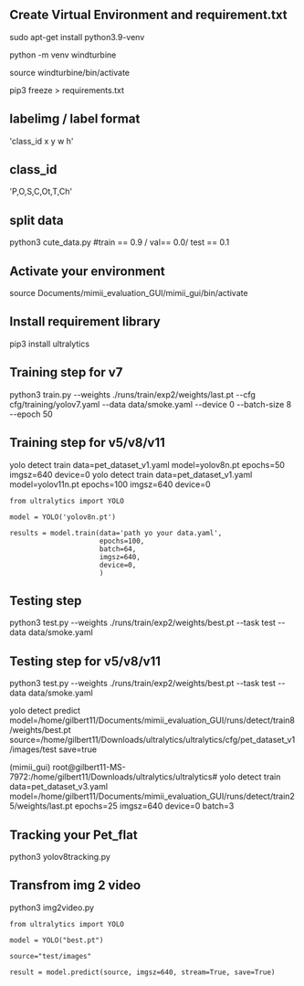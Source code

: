 ## Create Virtual Environment and requirement.txt
sudo apt-get install python3.9-venv

python -m venv windturbine

source windturbine/bin/activate

pip3 freeze > requirements.txt

## labelimg / label format
'class_id x y w h'

## class_id
'P,O,S,C,Ot,T,Ch'

## split data 
python3 cute_data.py #train == 0.9 / val== 0.0/ test == 0.1

## Activate your environment
source Documents/mimii_evaluation_GUI/mimii_gui/bin/activate

## Install requirement library
pip3 install ultralytics

## Training step for v7
python3 train.py --weights ./runs/train/exp2/weights/last.pt  --cfg cfg/training/yolov7.yaml --data data/smoke.yaml --device 0 --batch-size 8 --epoch 50

## Training step for v5/v8/v11
yolo detect train data=pet_dataset_v1.yaml model=yolov8n.pt epochs=50 imgsz=640 device=0
yolo detect train data=pet_dataset_v1.yaml model=yolov11n.pt epochs=100 imgsz=640 device=0
```
from ultralytics import YOLO

model = YOLO('yolov8n.pt')

results = model.train(data='path yo your data.yaml', 
                      epochs=100,
                      batch=64, 
                      imgsz=640, 
                      device=0, 
                      )
```


## Testing step
python3 test.py --weights ./runs/train/exp2/weights/best.pt --task test --data data/smoke.yaml


## Testing step for v5/v8/v11
python3 test.py --weights ./runs/train/exp2/weights/best.pt --task test --data data/smoke.yaml

yolo detect predict model=/home/gilbert11/Documents/mimii_evaluation_GUI/runs/detect/train8/weights/best.pt source=/home/gilbert11/Downloads/ultralytics/ultralytics/cfg/pet_dataset_v1/images/test save=true

(mimii_gui) root@gilbert11-MS-7972:/home/gilbert11/Downloads/ultralytics/ultralytics# yolo detect train data=pet_dataset_v3.yaml model=/home/gilbert11/Documents/mimii_evaluation_GUI/runs/detect/train25/weights/last.pt epochs=25 imgsz=640 device=0 batch=3

## Tracking your Pet_flat
python3 yolov8tracking.py

## Transfrom img 2 video
python3 img2video.py

```
from ultralytics import YOLO

model = YOLO("best.pt")

source="test/images"

result = model.predict(source, imgsz=640, stream=True, save=True)
```

